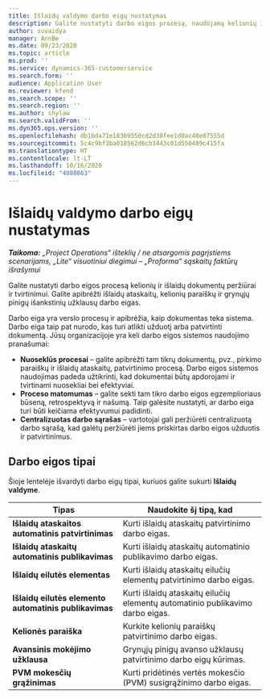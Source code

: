 ```yaml
---
title: Išlaidų valdymo darbo eigų nustatymas
description: Galite nustatyti darbo eigos procesą, naudojamą kelionių ir išlaidų dokumentų peržiūrai ir tvirtinimui.
author: suvaidya
manager: AnnBe
ms.date: 09/23/2020
ms.topic: article
ms.prod: ''
ms.service: dynamics-365-customerservice
ms.search.form: ''
audience: Application User
ms.reviewer: kfend
ms.search.scope: ''
ms.search.region: ''
ms.author: shylaw
ms.search.validFrom: ''
ms.dyn365.ops.version: ''
ms.openlocfilehash: db1bda71e18369550cd2d38fee1d0ac40e07555d
ms.sourcegitcommit: 5c4c9bf3ba018562d6cb3443c01d550489c415fa
ms.translationtype: HT
ms.contentlocale: lt-LT
ms.lasthandoff: 10/16/2020
ms.locfileid: "4080863"
---
```

# <a name="set-up-workflows-for-expense-management"></a>Išlaidų valdymo darbo eigų nustatymas

_**Taikoma:** „Project Operations“ išteklių / ne atsargomis pagrįstiems scenarijams, „Lite“ visuotiniui diegimui – „Proforma“ sąskaitų faktūrų išrašymui_

Galite nustatyti darbo eigos procesą kelionių ir išlaidų dokumentų peržiūrai ir tvirtinimui. Galite apibrėžti išlaidų ataskaitų, kelionių paraiškų ir grynųjų pinigų išankstinių užklausų darbo eigas.

Darbo eiga yra verslo procesų ir apibrėžia, kaip dokumentas teka sistema. Darbo eiga taip pat nurodo, kas turi atlikti užduotį arba patvirtinti dokumentą. Jūsų organizacijoje yra keli darbo eigos sistemos naudojimo pranašumai:

- **Nuoseklūs procesai** – galite apibrėžti tam tikrų dokumentų, pvz., pirkimo paraiškų ir išlaidų ataskaitų, patvirtinimo procesą. Darbo eigos sistemos naudojimas padeda užtikrinti, kad dokumentai būtų apdorojami ir tvirtinami nuosekliai bei efektyviai.
- **Proceso matomumas** – galite sekti tam tikro darbo eigos egzemplioriaus būseną, retrospektyvą ir našumą. Taip galėsite nustatyti, ar darbo eiga turi būti keičiama efektyvumui padidinti.
- **Centralizuotas darbo sąrašas** – vartotojai gali peržiūrėti centralizuotą darbo sąrašą, kad galėtų peržiūrėti jiems priskirtas darbo eigos užduotis ir patvirtinimus. 

## <a name="workflow-types"></a>Darbo eigos tipai

Šioje lentelėje išvardyti darbo eigų tipai, kuriuos galite sukurti **Išlaidų valdyme**.


|              <strong>Tipas</strong>              |                   <strong>Naudokite šį tipą, kad</strong>                   |
|-------------------------------------------------|-----------------------------------------------------------------------|
|   <strong>Išlaidų ataskaitos automatinis patvirtinimas</strong> |            Kurti išlaidų ataskaitų patvirtinimo darbo eigas.             |
|  <strong>Išlaidų ataskaitų automatinis publikavimas</strong>   |        Kurti išlaidų ataskaitų automatinio publikavimo darbo eigas.        |
|       <strong>Išlaidų eilutės elementas</strong>        |     Kurti išlaidų ataskaitų eilučių elementų patvirtinimo darbo eigas.      |
| <strong>Išlaidų eilutės elemento automatinis publikavimas</strong> | Kurti išlaidų ataskaitų eilučių elementų automatinio publikavimo darbo eigas. |
|       <strong>Kelionės paraiška</strong>       |          Kurkite kelionių paraiškų patvirtinimo darbo eigas.           |
|      <strong>Avansinis mokėjimo užklausa</strong>      |         Grynųjų pinigų avanso užklausų patvirtinimo darbo eigų kūrimas.          |
|        <strong>PVM mokesčių grąžinimas</strong>        | Kurti pridėtinės vertės mokesčio (PVM) susigrąžinimo darbo eigas.  |

